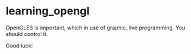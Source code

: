 # learning_opengl
OpenGLES is important, which in use of graphic, live programming. You should control it. 


Good luck!

